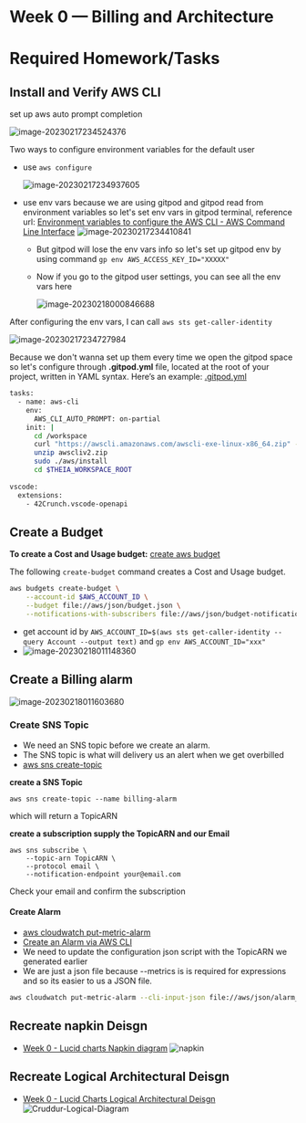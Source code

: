 # Week 0 — Billing and Architecture

# Required Homework/Tasks

## Install and Verify AWS CLI

set up aws auto prompt completion

![image-20230217234524376](https://testksj.oss-cn-beijing.aliyuncs.com/uPic/image-20230217234524376.png)

Two ways to configure environment variables for the default user 

- use `aws configure`

  ![image-20230217234937605](https://testksj.oss-cn-beijing.aliyuncs.com/uPic/image-20230217234937605.png)

- use env vars because we are using gitpod and gitpod read from environment variables so let's set env vars in gitpod terminal, reference url: [Environment variables to configure the AWS CLI - AWS Command Line Interface](https://docs.aws.amazon.com/cli/latest/userguide/cli-configure-envvars.html)
  ![image-20230217234410841](https://testksj.oss-cn-beijing.aliyuncs.com/uPic/image-20230217234410841.png)

  - But gitpod will lose the env vars info so let's set up gitpod env by using command `gp env AWS_ACCESS_KEY_ID="XXXXX"`

  - Now if you go to the gitpod user settings, you can see all the env vars here

    ![image-20230218000846688](https://testksj.oss-cn-beijing.aliyuncs.com/uPic/image-20230218000846688.png)

After configuring the env vars, I can call `aws sts get-caller-identity` 

![image-20230217234727984](https://testksj.oss-cn-beijing.aliyuncs.com/uPic/image-20230217234727984.png)



Because we don't wanna set up them every time we open the gitpod space so let's configure through **.gitpod.yml** file, located at the root of your project, written in YAML syntax. Here’s an example: [.gitpod.yml](https://www.gitpod.io/docs/introduction/learn-gitpod/gitpod-yaml)

```BASH
tasks:
  - name: aws-cli
    env:
      AWS_CLI_AUTO_PROMPT: on-partial
    init: |
      cd /workspace
      curl "https://awscli.amazonaws.com/awscli-exe-linux-x86_64.zip" -o "awscliv2.zip"
      unzip awscliv2.zip
      sudo ./aws/install
      cd $THEIA_WORKSPACE_ROOT
      
vscode:
  extensions:
    - 42Crunch.vscode-openapi
```

## Create a Budget

**To create a Cost and Usage budget:** [create aws budget](https://awscli.amazonaws.com/v2/documentation/api/latest/reference/budgets/create-budget.html)

The following `create-budget` command creates a Cost and Usage budget.

```bash
aws budgets create-budget \
    --account-id $AWS_ACCOUNT_ID \
    --budget file://aws/json/budget.json \
    --notifications-with-subscribers file://aws/json/budget-notifications-with-subscribers.json
```

- get account id by `AWS_ACCOUNT_ID=$(aws sts get-caller-identity --query Account --output text)` and `gp env AWS_ACCOUNT_ID="xxx"`
- ![image-20230218011148360](https://testksj.oss-cn-beijing.aliyuncs.com/uPic/image-20230218011148360.png)

## Create a Billing alarm

![image-20230218011603680](https://testksj.oss-cn-beijing.aliyuncs.com/uPic/image-20230218011603680.png)

### Create SNS Topic

- We need an SNS topic before we create an alarm.
- The SNS topic is what will delivery us an alert when we get overbilled
- [aws sns create-topic](https://docs.aws.amazon.com/cli/latest/reference/sns/create-topic.html)

**create a SNS Topic**

```
aws sns create-topic --name billing-alarm
```

which will return a TopicARN

**create a subscription supply the TopicARN and our Email**

```
aws sns subscribe \
    --topic-arn TopicARN \
    --protocol email \
    --notification-endpoint your@email.com
```

Check your email and confirm the subscription

#### Create Alarm

- [aws cloudwatch put-metric-alarm](https://docs.aws.amazon.com/cli/latest/reference/cloudwatch/put-metric-alarm.html)
- [Create an Alarm via AWS CLI](https://aws.amazon.com/premiumsupport/knowledge-center/cloudwatch-estimatedcharges-alarm/)
- We need to update the configuration json script with the TopicARN we generated earlier
- We are just a json file because --metrics is is required for expressions and so its easier to us a JSON file.

```bash
aws cloudwatch put-metric-alarm --cli-input-json file://aws/json/alarm_config.json
```

## Recreate napkin Deisgn
- [Week 0 - Lucid charts Napkin diagram](https://lucid.app/lucidspark/0e244f7f-a6c8-4549-8197-525578d4a19b/edit?viewport_loc=-1241%2C-1093%2C2599%2C1416%2C0_0&invitationId=inv_74795d95-1635-4151-bd75-f8da0ba72290)
  ![napkin](https://testksj.oss-cn-beijing.aliyuncs.com/uPic/napkin.png)

## Recreate Logical Architectural Deisgn

- [Week 0 - Lucid Charts Logical Architectural Deisgn](https://lucid.app/lucidspark/783e1d1a-86d3-4111-84c1-7614abd3c997/edit?viewport_loc=-680%2C-433%2C2533%2C1380%2C0_0&invitationId=inv_8a4d2325-1a3f-4078-a383-253d2d2c1616)
   ![Cruddur-Logical-Diagram](https://testksj.oss-cn-beijing.aliyuncs.com/uPic/Cruddur-Logical-Diagram.png)
